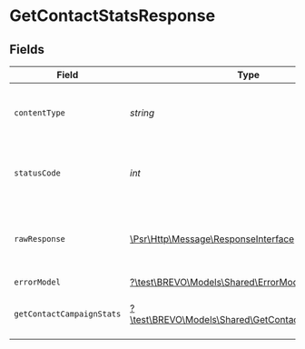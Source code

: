 # GetContactStatsResponse


## Fields

| Field                                                                                                        | Type                                                                                                         | Required                                                                                                     | Description                                                                                                  |
| ------------------------------------------------------------------------------------------------------------ | ------------------------------------------------------------------------------------------------------------ | ------------------------------------------------------------------------------------------------------------ | ------------------------------------------------------------------------------------------------------------ |
| `contentType`                                                                                                | *string*                                                                                                     | :heavy_check_mark:                                                                                           | HTTP response content type for this operation                                                                |
| `statusCode`                                                                                                 | *int*                                                                                                        | :heavy_check_mark:                                                                                           | HTTP response status code for this operation                                                                 |
| `rawResponse`                                                                                                | [\Psr\Http\Message\ResponseInterface](https://www.php-fig.org/psr/psr-7/#33-psrhttpmessageresponseinterface) | :heavy_minus_sign:                                                                                           | Raw HTTP response; suitable for custom response parsing                                                      |
| `errorModel`                                                                                                 | [?\test\BREVO\Models\Shared\ErrorModel](../../Models/Shared/ErrorModel.md)                                   | :heavy_minus_sign:                                                                                           | bad request                                                                                                  |
| `getContactCampaignStats`                                                                                    | [?\test\BREVO\Models\Shared\GetContactCampaignStats](../../Models/Shared/GetContactCampaignStats.md)         | :heavy_minus_sign:                                                                                           | Contact campaign statistics informations                                                                     |
